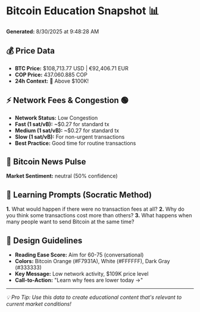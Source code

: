 # Bitcoin Education Snapshot 📊
**Generated:** 8/30/2025 at 9:48:28 AM

## 💰 Price Data
- **BTC Price:** $108,713.77 USD | €92,406.71 EUR
- **COP Price:** 437.060.885 COP
- **24h Context:** 🚀 Above $100K!

## ⚡ Network Fees & Congestion 🟢
- **Network Status:** Low Congestion
- **Fast (1 sat/vB):** ~$0.27 for standard tx
- **Medium (1 sat/vB):** ~$0.27 for standard tx  
- **Slow (1 sat/vB):** For non-urgent transactions
- **Best Practice:** Good time for routine transactions

## 📰 Bitcoin News Pulse
**Market Sentiment:** neutral (50% confidence)


## 🤔 Learning Prompts (Socratic Method)
**1.** What would happen if there were no transaction fees at all?
**2.** Why do you think some transactions cost more than others?
**3.** What happens when many people want to send Bitcoin at the same time?

## 📐 Design Guidelines
- **Reading Ease Score:** Aim for 60-75 (conversational)
- **Colors:** Bitcoin Orange (#F7931A), White (#FFFFFF), Dark Gray (#333333)
- **Key Message:** Low network activity, $109K price level
- **Call-to-Action:** "Learn why fees are lower today →"

---
*💡 Pro Tip: Use this data to create educational content that's relevant to current market conditions!*
